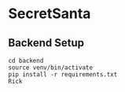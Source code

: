 # SecretSanta


## Backend Setup
```
cd backend
source venv/bin/activate
pip install -r requirements.txt
Rick
```